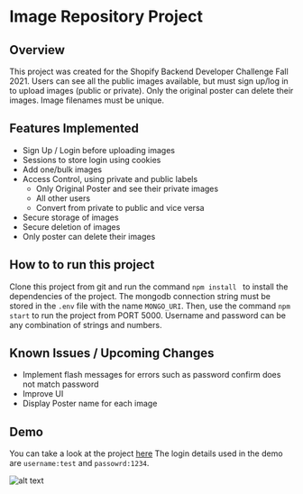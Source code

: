 # Image Repository Project

## Overview
This project was created for the Shopify Backend Developer Challenge Fall 2021. Users can see all the public images available, but must sign up/log in to upload images (public or private). Only the original poster can delete their images. Image filenames must be unique.

## Features Implemented
- Sign Up / Login before uploading images
- Sessions to store login using cookies
- Add one/bulk images
- Access Control, using private and public labels
  - Only Original Poster and see their private images
  - All other users
  - Convert from private to public and vice versa
- Secure storage of images
- Secure deletion of images
- Only poster can delete their images

## How to to run this project
Clone this project from git and run the command ```npm install ``` to install the dependencies of the project. The mongodb connection string must be stored in the ```.env``` file with the name ```MONGO_URI```. Then, use the command ```npm start``` to run the project from PORT 5000. Username and password can be any combination of strings and numbers.


## Known Issues / Upcoming Changes
- Implement flash messages for errors such as password confirm does not match password
- Improve UI
- Display Poster name for each image

## Demo
You can take a look at the project [here](https://shopify-backend-challenge2021.herokuapp.com/)
The login details used in the demo are ```username:test``` and ```passowrd:1234```.

![alt text](https://github.com/SouradeepSaha/image-repository/blob/main/demo.gif "Demo")